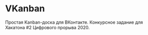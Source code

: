 # VKanban

Простая Kanban-доска для ВКонтакте.
Конкурсное задание для Хакатона #2 Цифрового прорыва 2020.
